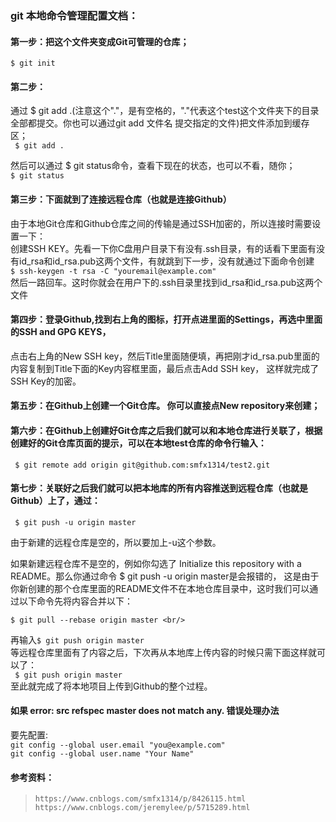 ### git 本地命令管理配置文档：

#### 第一步：把这个文件夹变成Git可管理的仓库；
`$ git init`

#### 第二步：
通过 $ git add .(注意这个"."，是有空格的，"."代表这个test这个文件夹下的目录全部都提交。你也可以通过git add 文件名  提交指定的文件)把文件添加到缓存区；<br/>
` $ git add .`

然后可以通过 $ git status命令，查看下现在的状态，也可以不看，随你；<br/>
`$ git status`

#### 第三步：下面就到了连接远程仓库（也就是连接Github）
 由于本地Git仓库和Github仓库之间的传输是通过SSH加密的，所以连接时需要设置一下：<br/>
 创建SSH KEY。先看一下你C盘用户目录下有没有.ssh目录，有的话看下里面有没有id_rsa和id_rsa.pub这两个文件，有就跳到下一步，没有就通过下面命令创建<br/>
 `$ ssh-keygen -t rsa -C "youremail@example.com"` <br/>
 然后一路回车。这时你就会在用户下的.ssh目录里找到id_rsa和id_rsa.pub这两个文件  <br/>

#### 第四步：登录Github,找到右上角的图标，打开点进里面的Settings，再选中里面的SSH and GPG KEYS，
 点击右上角的New SSH key，然后Title里面随便填，再把刚才id_rsa.pub里面的内容复制到Title下面的Key内容框里面，最后点击Add SSH key，
 这样就完成了SSH Key的加密。

#### 第五步：在Github上创建一个Git仓库。 你可以直接点New repository来创建；

#### 第六步：在Github上创建好Git仓库之后我们就可以和本地仓库进行关联了，根据创建好的Git仓库页面的提示，可以在本地test仓库的命令行输入：
` $ git remote add origin git@github.com:smfx1314/test2.git`

#### 第七步：关联好之后我们就可以把本地库的所有内容推送到远程仓库（也就是Github）上了，通过：
` $ git push -u origin master` <br/>
    
 由于新建的远程仓库是空的，所以要加上-u这个参数。<br/>
	
 如果新建远程仓库不是空的，例如你勾选了 Initialize this repository with a README。那么你通过命令 $ git push -u origin master是会报错的，
 这是由于你新创建的那个仓库里面的README文件不在本地仓库目录中，这时我们可以通过以下命令先将内容合并以下：<br/>

 `$ git pull --rebase origin master <br/>`
   
 再输入`$ git push origin master` <br/>
 等远程仓库里面有了内容之后，下次再从本地库上传内容的时候只需下面这样就可以了：<br/>
` $ git push origin master` <br/>
 至此就完成了将本地项目上传到Github的整个过程。<br/>


 #### 如果 error: src refspec master does not match any. 错误处理办法
 要先配置: <br/>
 `git config --global user.email "you@example.com"` <br/>
 `git config --global user.name "Your Name"` <br/>
 
 #### 参考资料：
  > `https://www.cnblogs.com/smfx1314/p/8426115.html` <br/>
  > `https://www.cnblogs.com/jeremylee/p/5715289.html` <br/>

